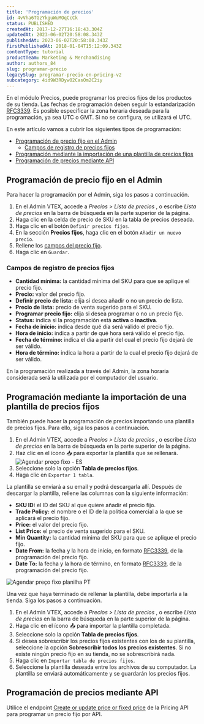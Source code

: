 ```yaml
---
title: 'Programación de precios'
id: 4vVha6TGzYkguWuMOqCcCk
status: PUBLISHED
createdAt: 2017-12-27T16:18:43.304Z
updatedAt: 2023-06-02T20:58:08.343Z
publishedAt: 2023-06-02T20:58:08.343Z
firstPublishedAt: 2018-01-04T15:12:09.343Z
contentType: tutorial
productTeam: Marketing & Merchandising
author: authors_84
slug: programar-precio
legacySlug: programar-precio-en-pricing-v2
subcategory: 4id9W3RDyw02CasOm2C2iy
---
```


En el módulo Precios, puede programar los precios fijos de los productos de su tienda. Las fechas de programación deben seguir la estandarización [RFC3339](https://www.ietf.org/rfc/rfc3339.txt). Es posible especificar la zona horaria deseada para la programación, ya sea UTC o GMT. Si no se configura, se utilizará el UTC.

En este artículo vamos a cubrir los siguientes tipos de programación:

- [Programación de precio fijo en el Admin](#programacion-de-precio-fijo-en-el-admin)
  - [Campos de registro de precios fijos](#campos-de-registro-de-precios-fijos) 
- [Programación mediante la importación de una plantilla de precios fijos](#programacion-mediante-la-importacion-de-una-plantilla-de-precios-fijos)
- [Programación de precios mediante API](#programacion-de-precios-mediante-api)

## Programación de precio fijo en el Admin

Para hacer la programación por el Admin, siga los pasos a continuación.

1. En el Admin VTEX, accede a *Precios > Lista de precios* , o escribe *Lista de precios* en la barra de búsqueda en la parte superior de la página.
2. Haga clic en la celda de precio de SKU en la tabla de precios deseada.
3. Haga clic en el botón `Definir precios fijos`.
4. En la sección **Precios fijos**, haga clic en el botón `Añadir un nuevo precio`.
5. Rellene los [campos del precio fijo](#campos-de-registro-de-precios-fijos).
6. Haga clic en `Guardar`.

### Campos de registro de precios fijos

- **Cantidad mínima:** la cantidad mínima del SKU para que se aplique el precio fijo.
- **Precio:** valor del precio fijo.
- **Definir precio de lista:** elija si desea añadir <i class="fas fa-toggle-on"></i> o no <i class="fas fa-toggle-off"></i> un precio de lista.
- **Precio de lista:** precio de venta sugerido para el SKU.
- **Programar precio fijo:** elija si desea programar <i class="fas fa-toggle-on"></i> o no <i class="fas fa-toggle-off"></i> un precio fijo.
- **Status:** indica si la programación está **activa** o **inactiva**.
- **Fecha de inicio:** indica desde qué día será válido el precio fijo. 
- **Hora de inicio:** indica a partir de qué hora será válido el precio fijo. 
- **Fecha de término:** indica el día a partir del cual el precio fijo dejará de ser válido. 
- **Hora de término:** indica la hora a partir de la cual el precio fijo dejará de ser válido. 

<div class="alert alert-info">
  <p>En la programación realizada a través del Admin, la zona horaria considerada será la utilizada por el computador del usuario.</p>
</div>

## Programación mediante la importación de una plantilla de precios fijos

También puede hacer la programación de precios importando una plantilla de precios fijos. Para ello, siga los pasos a continuación.

1. En el Admin VTEX, accede a *Precios > Lista de precios* , o escribe *Lista de precios* en la barra de búsqueda en la parte superior de la página.
2. Haz clic en el ícono 📥 para exportar la plantilla que se rellenará.
![Agendar preço fixo - ES](//images.contentful.com/alneenqid6w5/71nENEY0RAQO9VKRdlQRiG/815eca5b71065052b89c8411af1a7329/image.png)
3. Seleccione solo la opción **Tabla de precios fijos**.
4. Haga clic en `Exportar 1 tabla`.

La plantilla se enviará a su email y podrá descargarla allí. Después de descargar la plantilla, rellene las columnas con la siguiente información:

- **SKU ID:** el ID del SKU al que quiere añadir el precio fijo.
- **Trade Policy:** el nombre o el ID de la política comercial a la que se aplicará el precio fijo.
- **Price:** el valor del precio fijo.
- **List Price:** el precio de venta sugerido para el SKU.
- **Min Quantity:** la cantidad mínima del SKU para que se aplique el precio fijo.
- **Date From:** la fecha y la hora de inicio, en formato [RFC3339](https://www.ietf.org/rfc/rfc3339.txt), de la programación del precio fijo. 
- **Date To:** la fecha y la hora de término, en formato [RFC3339](https://www.ietf.org/rfc/rfc3339.txt), de la programación del precio fijo. 

![Agendar preço fixo planilha PT](//images.contentful.com/alneenqid6w5/7g3wkpsDPcdjYHT2xSqGhS/1895766def1ed02971f47f003d115491/Screenshot_2021-08-05_at_17-17-11_-EDU-4229-_Agendar_pre__o_fixo.png)

Una vez que haya terminado de rellenar la plantilla, debe importarla a la tienda. Siga los pasos a continuación.

1. En el Admin VTEX, accede a *Precios > Lista de precios* , o escribe *Lista de precios* en la barra de búsqueda en la parte superior de la página.
2. Haga clic en el ícono 📤 para importar la plantilla completada.
3. Seleccione solo la opción **Tabla de precios fijos**.
4. Si desea sobrescribir los precios fijos existentes con los de su plantilla, seleccione la opción **Sobrescribir todos los precios existentes**. Si no existe ningún precio fijo en su tienda, no se sobrescribirá nada. 
5. Haga clic en `Importar tabla de precios fijos`.
6. Seleccione la plantilla deseada entre los archivos de su computador. La plantilla se enviará automáticamente y se guardarán los precios fijos.

## Programación de precios mediante API

Utilice el endpoint [Create or update price or fixed price](https://developers.vtex.com/docs/api-reference/pricing-api#put-/pricing/prices/-itemId-) de la Pricing API para programar un precio fijo por API.
